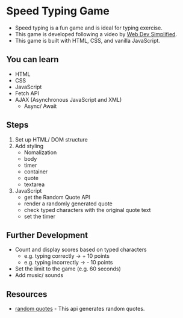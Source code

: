 # Speed Typing Game

- Speed typing is a fun game and is ideal for typing exercise.
- This game is developed following a video by [Web Dev Simplified](https://www.youtube.com/watch?v=R-7eQIHRszQ).
- This game is built with HTML, CSS, and vanilla JavaScript.

## You can learn

- HTML
- CSS
- JavaScript
- Fetch API
- AJAX (Asynchronous JavaScript and XML)
    - Async/ Await

## Steps

1. Set up HTML/ DOM structure
2. Add styling
    - Nomalization
    - body
    - timer
    - container
    - quote
    - textarea
3. JavaScript
    - get the Random Quote API
    - render a randomly generated quote
    - check typed characters with the original quote text
    - set the timer

## Further Development

- Count and display scores based on typed characters
    - e.g. typing correctly -> + 10 points 
    - e.g. typing incorrectly -> - 10 points 
- Set the limit to the game (e.g. 60 seconds)
- Add music/ sounds

## Resources

- [random quotes](https://api.quotable.io/random) - This api generates random quotes.
